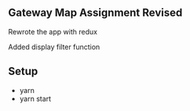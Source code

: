 ## Gateway Map Assignment Revised

Rewrote the app with redux

Added display filter function

## Setup
  - yarn
  - yarn start
